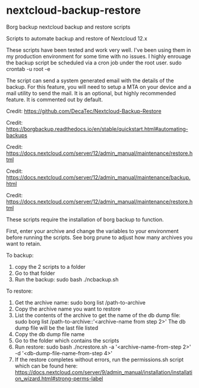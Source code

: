 # nextcloud-backup-restore
Borg backup nextcloud backup and restore scripts

Scripts to automate backup and restore of Nextcloud 12.x 

These scripts have been tested and work very well. I've been using them in my production environment for some time with no issues. I highly enrouage the backup script be scheduled via a cron job under the root user. sudo crontab -u root -e

The script can send a system generated email with the details of the backup. For this feature, you will need to setup a MTA on your device and a mail utility to send the mail. It is an optional, but highly recommended feature. It is commented out by default.

Credit: https://github.com/DecaTec/Nextcloud-Backup-Restore

Credit: https://borgbackup.readthedocs.io/en/stable/quickstart.html#automating-backups

Credit: https://docs.nextcloud.com/server/12/admin_manual/maintenance/restore.html

Credit: https://docs.nextcloud.com/server/12/admin_manual/maintenance/backup.html

Credit: https://docs.nextcloud.com/server/12/admin_manual/maintenance/restore.html

These scripts require the installation of borg backup to function.

First, enter your archive and change the variables to your environment before running the scripts. 
See borg prune to adjust how many archives you want to retain.

To backup:
1. copy the 2 scripts to a folder
2. Go to that folder
3. Run the backup: sudo bash ./ncbackup.sh

To restore:
1. Get the archive name: sudo borg list /path-to-archive
2. Copy the archive name you want to restore
3. List the contents of the archive to get the name of the db dump file: sudo borg list /path-to-archive::'<archive-name from step 2>' The db dump file will be the last file listed
4. Copy the db dump file name
5. Go to the folder which contains the scripts
6. Run restore: sudo bash ./ncrestore.sh -a '<archive-name-from-step 2>' -d '<db-dump-file-name-from-step 4>'
7. If the restore completes without errors, run the permissions.sh script which can be found here: https://docs.nextcloud.com/server/9/admin_manual/installation/installation_wizard.html#strong-perms-label

